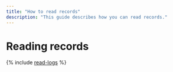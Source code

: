 ```yaml
---
title: "How to read records"
description: "This guide describes how you can read records."
---
```


# Reading records

{% include [read-logs](../../_includes/logging/read-logs.md) %}
